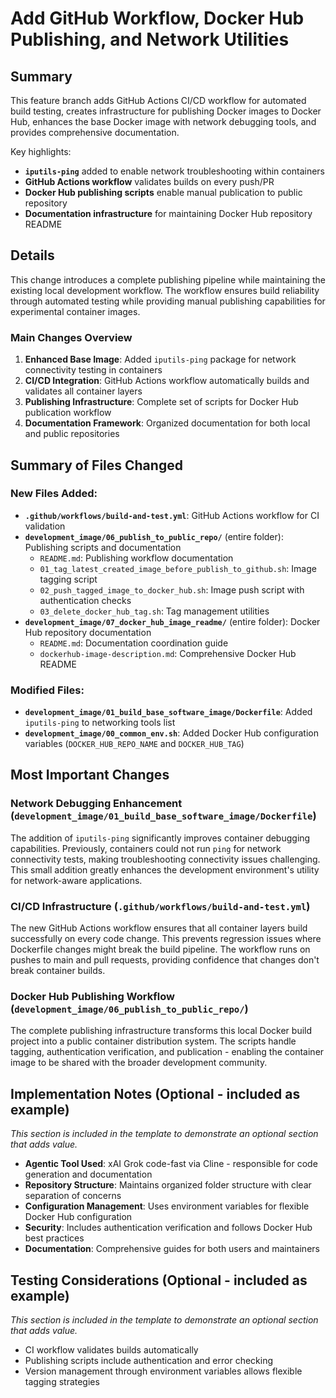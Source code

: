# Add GitHub Workflow, Docker Hub Publishing, and Network Utilities

## Summary

This feature branch adds GitHub Actions CI/CD workflow for automated build testing, creates infrastructure for publishing Docker images to Docker Hub, enhances the base Docker image with network debugging tools, and provides comprehensive documentation.

Key highlights:
- **`iputils-ping`** added to enable network troubleshooting within containers
- **GitHub Actions workflow** validates builds on every push/PR
- **Docker Hub publishing scripts** enable manual publication to public repository
- **Documentation infrastructure** for maintaining Docker Hub repository README

## Details

This change introduces a complete publishing pipeline while maintaining the existing local development workflow. The workflow ensures build reliability through automated testing while providing manual publishing capabilities for experimental container images.

### Main Changes Overview

1. **Enhanced Base Image**: Added `iputils-ping` package for network connectivity testing in containers
2. **CI/CD Integration**: GitHub Actions workflow automatically builds and validates all container layers
3. **Publishing Infrastructure**: Complete set of scripts for Docker Hub publication workflow
4. **Documentation Framework**: Organized documentation for both local and public repositories

## Summary of Files Changed

### New Files Added:
- **`.github/workflows/build-and-test.yml`**: GitHub Actions workflow for CI validation
- **`development_image/06_publish_to_public_repo/`** (entire folder): Publishing scripts and documentation
  - `README.md`: Publishing workflow documentation
  - `01_tag_latest_created_image_before_publish_to_github.sh`: Image tagging script
  - `02_push_tagged_image_to_docker_hub.sh`: Image push script with authentication checks
  - `03_delete_docker_hub_tag.sh`: Tag management utilities
- **`development_image/07_docker_hub_image_readme/`** (entire folder): Docker Hub repository documentation
  - `README.md`: Documentation coordination guide
  - `dockerhub-image-description.md`: Comprehensive Docker Hub README

### Modified Files:
- **`development_image/01_build_base_software_image/Dockerfile`**: Added `iputils-ping` to networking tools list
- **`development_image/00_common_env.sh`**: Added Docker Hub configuration variables (`DOCKER_HUB_REPO_NAME` and `DOCKER_HUB_TAG`)

## Most Important Changes

### **Network Debugging Enhancement** (`development_image/01_build_base_software_image/Dockerfile`)
The addition of `iputils-ping` significantly improves container debugging capabilities. Previously, containers could not run `ping` for network connectivity tests, making troubleshooting connectivity issues challenging. This small addition greatly enhances the development environment's utility for network-aware applications.

### **CI/CD Infrastructure** (`.github/workflows/build-and-test.yml`)
The new GitHub Actions workflow ensures that all container layers build successfully on every code change. This prevents regression issues where Dockerfile changes might break the build pipeline. The workflow runs on pushes to main and pull requests, providing confidence that changes don't break container builds.

### **Docker Hub Publishing Workflow** (`development_image/06_publish_to_public_repo/`)
The complete publishing infrastructure transforms this local Docker build project into a public container distribution system. The scripts handle tagging, authentication verification, and publication - enabling the container image to be shared with the broader development community.

## Implementation Notes (Optional - included as example)

*This section is included in the template to demonstrate an optional section that adds value.*

- **Agentic Tool Used**: xAI Grok code-fast via Cline - responsible for code generation and documentation
- **Repository Structure**: Maintains organized folder structure with clear separation of concerns
- **Configuration Management**: Uses environment variables for flexible Docker Hub configuration
- **Security**: Includes authentication verification and follows Docker Hub best practices
- **Documentation**: Comprehensive guides for both users and maintainers

## Testing Considerations (Optional - included as example)

*This section is included in the template to demonstrate an optional section that adds value.*

- CI workflow validates builds automatically
- Publishing scripts include authentication and error checking
- Version management through environment variables allows flexible tagging strategies
